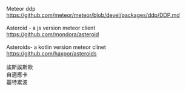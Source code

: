 Meteor ddp<br>
https://github.com/meteor/meteor/blob/devel/packages/ddp/DDP.md<br>
<br>
Asteroid - a js version meteor client<br>
https://github.com/mondora/asteroid<br>
<br>
Asteroids- a kotlin version meteor clinet<br>
https://github.com/haxpor/asteroids<br>
<br>
誒斯誒斯歐<br>
自適應卡<br>
基特累波<br>
